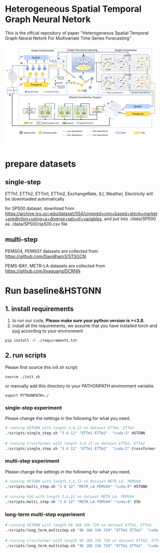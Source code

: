 # Heterogeneous Spatial Temporal Graph Neural Netork

This is the offcial repository of paper "Heterogeneous Spatial Temporal Graph Neural Netork For Multivariate Time Series Forecasting"

![HSTGNN](./fig/overview.png)



# prepare datasets

## single-step


ETTh1, ETTh2, ETTm1, ETTm2, ExchangeRate, ILI, Weather, Electricity will be downloaded automatically

for SP500 dataset, download from https://archive.ics.uci.edu/dataset/554/cnnpred+cnn+based+stock+market+prediction+using+a+diverse+set+of+variables, and put into ./data/SP500 as ./data/SP500/sp500.csv file

## multi-step

PEMS04, PEMS07 datasets are collected from https://github.com/Davidham3/STSGCN

PEMS-BAY, METR-LA datasets are collected from https://github.com/liyaguang/DCRNN

# Run baseline&HSTGNN

## 1. install requirements

1. to run our code, **Please make sure your python version is >=3.8.**
2. install all the requirements, we assume that you have installed torch and pyg according to your environment
```
pip install -r ./requirements.txt
```




## 2. run scripts


Please first source this init.sh script:

```
source ./init.sh 
```

or manually add this directory to your PATHONPATH environment variable

```
export PYTHONPATH=./
```

### single-step experiment

Please change the settings in the following for what you need.

```python
# running HSTGNN with length 3,6,12 on dataset ETTm1, ETTm2
./scripts/single_step.sh "3 6 12" "ETTm1 ETTm2"  "cuda:2" HSTGNN

# running Crossformer with length 3,6,12 on dataset ETTm1, ETTm2
./scripts/single_step.sh "3 6 12" "ETTm1 ETTm2"  "cuda:2" Crossformer
```
### multi-step experiment


Please change the settings in the following for what you need.
```python
# running HSTGNN with length 3,6,12 on dataset METR_LA, PEMS04
./scripts/multi_step.sh "3 6 12" "METR_LA PEMS04" "cuda:0" HSTGNN

# running ESG with length 3,6,12 on dataset METR_LA, PEMS04
./scripts/multi_step.sh "3 6 12" "METR_LA PEMS04" "cuda:0" ESG
```


### long-term multi-step experiment

```python
# running HSTGNN with length 96 168 336 720 on dataset ETTm1, ETTm2
./scripts/long_term_multistep.sh "96 168 336 720" "ETTm1 ETTm2"  "cuda:2" HSTGNN

# running Crossformer with length 96 168 336 720 on dataset ETTm1, ETTm2
./scripts/long_term_multistep.sh "96 168 336 720" "ETTm1 ETTm2"  "cuda:2" Crossformer
```



# 